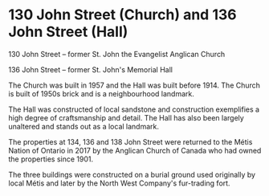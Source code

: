 # 130 John Street (Church) and 136 John Street (Hall)

130 John Street – former St. John the Evangelist Anglican Church

136 John Street – former St. John's Memorial Hall

The Church was built in 1957 and the Hall was built before 1914. The Church is built of 1950s brick and is a neighbourhood landmark.

The Hall was constructed of local sandstone and construction exemplifies a high degree of craftsmanship and detail. The Hall has also been largely unaltered and stands out as a local landmark.

The properties at 134, 136 and 138 John Street were returned to the Métis Nation of Ontario in 2017 by the Anglican Church of Canada who had owned the properties since 1901.

The three buildings were constructed on a burial ground used originally by local Métis and later by the North West Company's fur-trading fort.
